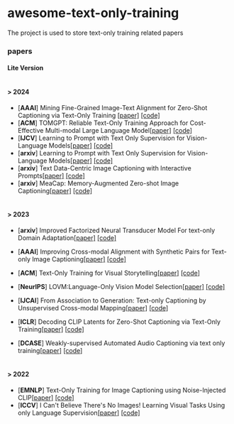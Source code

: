 # awesome-text-only-training
The project is used to store text-only training related papers
### papers
#### Lite Version
#### <br/>> **2024**

* [**AAAI**]  Mining Fine-Grained Image-Text Alignment for Zero-Shot Captioning via Text-Only Training    [[paper]](https://papers.cool/arxiv/2401.02347)  [[code]](https://github.com/iOPENCap/Graph-reproduction/edit/main/README.md)<br/>
* [**ACM**]  TOMGPT: Reliable Text-Only Training Approach for Cost-Effective Multi-modal Large Language Model[[paper]](https://dl.acm.org/doi/abs/10.1145/3654674)  [[code]](https://github.com/iOPENCap/Graph-reproduction/edit/main/README.md)<br/>
* [**IJCV**]  Learning to Prompt with Text Only Supervision for Vision-Language Models[[paper]](https://papers.cool/arxiv/2401.02418)  [[code]](https://github.com/iOPENCap/Graph-reproduction/edit/main/README.md)<br/>
* [**arxiv**]  Learning to Prompt with Text Only Supervision for Vision-Language Models[[paper]](https://papers.cool/arxiv/2401.02418)  [[code]](https://github.com/iOPENCap/Graph-reproduction/edit/main/README.md)<br/>
* [**arxiv**]  Text Data-Centric Image Captioning with Interactive Prompts[[paper]](https://papers.cool/arxiv/2403.19193)  [[code]](https://github.com/iOPENCap/Graph-reproduction/edit/main/README.md)<br/>
* [**arxiv**]  MeaCap: Memory-Augmented Zero-shot Image Captioning[[paper]](https://www.semanticscholar.org/paper/70faf1731707ddb329877031a00d4b262902ba3c)  [[code]](https://github.com/iOPENCap/Graph-reproduction/edit/main/README.md)<br/>

#### <br/>> **2023**
* [**arxiv**]  Improved Factorized Neural Transducer Model For text-only Domain Adaptation[[paper]](2309.09524)  [[code]](https://github.com/iOPENCap/Graph-reproduction/edit/main/README.md)<br/>
* [**AAAI**]  Improving Cross-modal Alignment with Synthetic Pairs for Text-only Image Captioning[[paper]](https://papers.cool/arxiv/2312.08865)  [[code]](https://github.com/iOPENCap/Graph-reproduction/edit/main/README.md)<br/>
* [**ACM**]  Text-Only Training for Visual Storytelling[[paper]](https://papers.cool/arxiv/2308.08881)  [[code]](https://github.com/iOPENCap/Graph-reproduction/edit/main/README.md)<br/>

* [**NeurlPS**]  LOVM:Language-Only Vision Model Selection[[paper]](https://papers.cool/arxiv/2306.08893)  [[code]](https://github.com/iOPENCap/Graph-reproduction/edit/main/README.md)<br/>
* [**IJCAI**]  From Association to Generation: Text-only Captioning by Unsupervised Cross-modal Mapping[[paper]](https://www.semanticscholar.org/paper/f7d9e553398afe0d363130e1872778761de8e917)  [[code]](https://github.com/iOPENCap/Graph-reproduction/edit/main/README.md)<br/>
* [**ICLR**]  Decoding CLIP Latents for Zero-Shot Captioning via Text-Only Training[[paper]](https://papers.cool/arxiv/2303.03032)  [[code]](https://github.com/iOPENCap/Graph-reproduction/edit/main/README.md)<br/>
* [**DCASE**]  Weakly-supervised Automated Audio Captioning via text only training[[paper]](https://papers.cool/arxiv/2309.12242)  [[code]](https://github.com/iOPENCap/Graph-reproduction/edit/main/README.md)<br/>

#### <br/>> **2022**
* [**EMNLP**]  Text-Only Training for Image Captioning using Noise-Injected CLIP[[paper]](https://papers.cool/arxiv/2211.00575)  [[code]](https://github.com/iOPENCap/Graph-reproduction/edit/main/README.md)<br/>
* [**ICCV**]  I Can't Believe There's No Images! Learning Visual Tasks Using only Language Supervision[[paper]](https://papers.cool/arxiv/2211.09778)  [[code]](https://github.com/iOPENCap/Graph-reproduction/edit/main/README.md)<br/>


